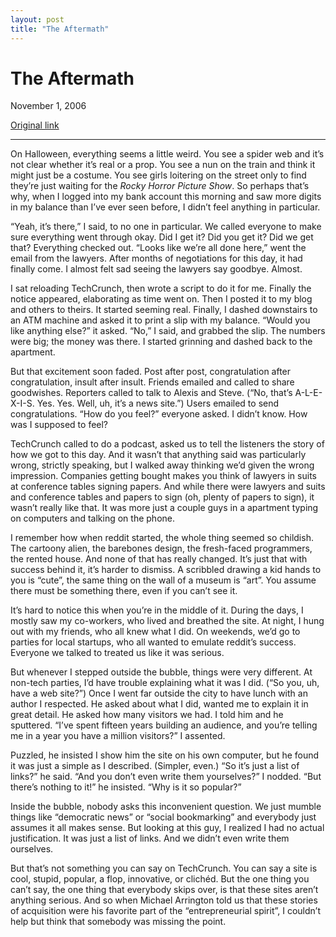 ```yaml
---
layout: post
title: "The Aftermath"
---
```

The Aftermath
=============

November 1, 2006

[Original link](http://www.aaronsw.com/weblog/theaftermath)

* * * * *

On Halloween, everything seems a little weird. You see a spider web and
it’s not clear whether it’s real or a prop. You see a nun on the train
and think it might just be a costume. You see girls loitering on the
street only to find they’re just waiting for the *Rocky Horror Picture
Show*. So perhaps that’s why, when I logged into my bank account this
morning and saw more digits in my balance than I’ve ever seen before, I
didn’t feel anything in particular.

“Yeah, it’s there,” I said, to no one in particular. We called everyone
to make sure everything went through okay. Did I get it? Did you get it?
Did we get that? Everything checked out. “Looks like we’re all done
here,” went the email from the lawyers. After months of negotiations for
this day, it had finally come. I almost felt sad seeing the lawyers say
goodbye. Almost.

I sat reloading TechCrunch, then wrote a script to do it for me. Finally
the notice appeared, elaborating as time went on. Then I posted it to my
blog and others to theirs. It started seeming real. Finally, I dashed
downstairs to an ATM machine and asked it to print a slip with my
balance. “Would you like anything else?” it asked. “No,” I said, and
grabbed the slip. The numbers were big; the money was there. I started
grinning and dashed back to the apartment.

But that excitement soon faded. Post after post, congratulation after
congratulation, insult after insult. Friends emailed and called to share
goodwishes. Reporters called to talk to Alexis and Steve. (“No, that’s
A-L-E-X-I-S. Yes. Yes. Well, uh, it’s a news site.”) Users emailed to
send congratulations. “How do you feel?” everyone asked. I didn’t know.
How was I supposed to feel?

TechCrunch called to do a podcast, asked us to tell the listeners the
story of how we got to this day. And it wasn’t that anything said was
particularly wrong, strictly speaking, but I walked away thinking we’d
given the wrong impression. Companies getting bought makes you think of
lawyers in suits at conference tables signing papers. And while there
were lawyers and suits and conference tables and papers to sign (oh,
plenty of papers to sign), it wasn’t really like that. It was more just
a couple guys in a apartment typing on computers and talking on the
phone.

I remember how when reddit started, the whole thing seemed so childish.
The cartoony alien, the barebones design, the fresh-faced programmers,
the rented house. And none of that has really changed. It’s just that
with success behind it, it’s harder to dismiss. A scribbled drawing a
kid hands to you is “cute”, the same thing on the wall of a museum is
“art”. You assume there must be something there, even if you can’t see
it.

It’s hard to notice this when you’re in the middle of it. During the
days, I mostly saw my co-workers, who lived and breathed the site. At
night, I hung out with my friends, who all knew what I did. On weekends,
we’d go to parties for local startups, who all wanted to emulate
reddit’s success. Everyone we talked to treated us like it was serious.

But whenever I stepped outside the bubble, things were very different.
At non-tech parties, I’d have trouble explaining what it was I did. (“So
you, uh, have a web site?”) Once I went far outside the city to have
lunch with an author I respected. He asked about what I did, wanted me
to explain it in great detail. He asked how many visitors we had. I told
him and he sputtered. “I’ve spent fifteen years building an audience,
and you’re telling me in a year you have a million visitors?” I
assented.

Puzzled, he insisted I show him the site on his own computer, but he
found it was just a simple as I described. (Simpler, even.) “So it’s
just a list of links?” he said. “And you don’t even write them
yourselves?” I nodded. “But there’s nothing to it!” he insisted. “Why is
it so popular?”

Inside the bubble, nobody asks this inconvenient question. We just
mumble things like “democratic news” or “social bookmarking” and
everybody just assumes it all makes sense. But looking at this guy, I
realized I had no actual justification. It was just a list of links. And
we didn’t even write them ourselves.

But that’s not something you can say on TechCrunch. You can say a site
is cool, stupid, popular, a flop, innovative, or clichéd. But the one
thing you can’t say, the one thing that everybody skips over, is that
these sites aren’t anything serious. And so when Michael Arrington told
us that these stories of acquisition were his favorite part of the
“entrepreneurial spirit”, I couldn’t help but think that somebody was
missing the point.
